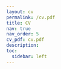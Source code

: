 ```yaml
---
layout: cv
permalink: /cv.pdf
title: CV
nav: true
nav_order: 5
cv_pdf: cv.pdf
description: 
toc:
  sidebar: left
---
```

